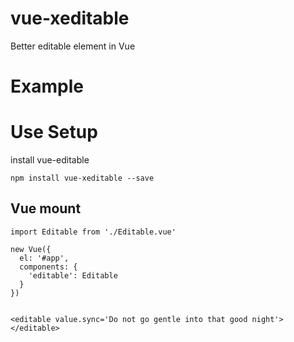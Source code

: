 # vue-xeditable
Better editable element in Vue

# Example

# Use Setup

install vue-editable
```
npm install vue-xeditable --save
```

## Vue mount
```
import Editable from './Editable.vue'

new Vue({
  el: '#app',
  components: {
    'editable': Editable
  }
})


<editable value.sync='Do not go gentle into that good night'></editable>

```

